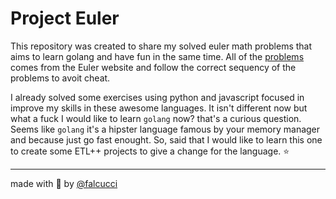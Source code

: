# Project Euler

This repository was created to share my solved euler math problems that aims to learn golang and have fun in the same time. All of the [problems](https://projecteuler.net/archives) comes from the Euler website and follow the correct sequency of the problems to avoit cheat.

I already solved some exercises using python and javascript focused in improve my skills in these awesome languages. It isn't different now but what a fuck I would like to learn `golang` now? that's a curious question. Seems like `golang` it's a hipster language famous by your memory manager and because just go fast enought. So, said that I would like to learn this one to create some ETL++ projects to give a change for the language. :star:
_____
made with :purple_heart: by [@falcucci](https://github.com/falcucci)
